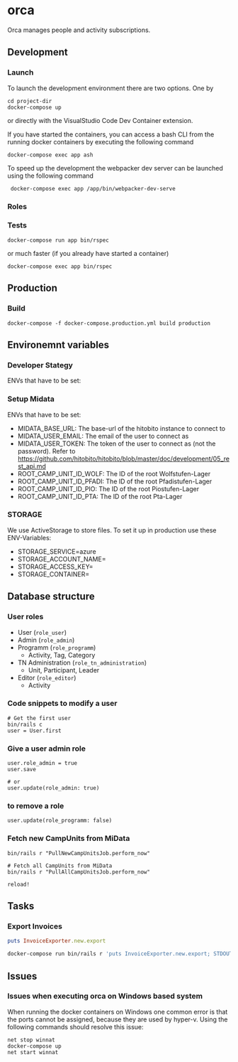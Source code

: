 # orca

Orca manages people and activity subscriptions.

## Development

### Launch

To launch the development environment there are two options. One by

```
cd project-dir
docker-compose up
```

or directly with the VisualStudio Code Dev Container extension.

If you have started the containers, you can access a bash CLI from the running docker containers by executing the following command

```
docker-compose exec app ash
```

To speed up the development the webpacker dev server can be launched using the following command

```
 docker-compose exec app /app/bin/webpacker-dev-serve
```

### Roles

### Tests

```
docker-compose run app bin/rspec
```

or much faster (if you already have started a container)

```
docker-compose exec app bin/rspec
```

## Production

### Build

```
docker-compose -f docker-compose.production.yml build production
```

## Environemnt variables

### Developer Stategy

ENVs that have to be set:

### Setup Midata

ENVs that have to be set:

- MIDATA_BASE_URL: The base-url of the hitobito instance to connect to
- MIDATA_USER_EMAIL: The email of the user to connect as
- MIDATA_USER_TOKEN: The token of the user to connect as (not the password). Refer to https://github.com/hitobito/hitobito/blob/master/doc/development/05_rest_api.md
- ROOT_CAMP_UNIT_ID_WOLF: The ID of the root Wolfstufen-Lager
- ROOT_CAMP_UNIT_ID_PFADI: The ID of the root Pfadistufen-Lager
- ROOT_CAMP_UNIT_ID_PIO: The ID of the root Piostufen-Lager
- ROOT_CAMP_UNIT_ID_PTA: The ID of the root Pta-Lager

### STORAGE

We use ActiveStorage to store files. To set it up in production use these ENV-Variables:

- STORAGE_SERVICE=azure
- STORAGE_ACCOUNT_NAME=
- STORAGE_ACCESS_KEY=
- STORAGE_CONTAINER=

## Database structure

### User roles

- User (`role_user`)
- Admin (`role_admin`)
- Programm (`role_programm`)
  - Activity, Tag, Category
- TN Administration (`role_tn_administration`)
  - Unit, Participant, Leader
- Editor (`role_editor`)
  - Activity

### Code snippets to modify a user

```
# Get the first user
bin/rails c
user = User.first
```

### Give a user admin role

```
user.role_admin = true
user.save

# or
user.update(role_admin: true)
```

### to remove a role

```
user.update(role_programm: false)
```

### Fetch new CampUnits from MiData

```
bin/rails r "PullNewCampUnitsJob.perform_now"

# Fetch all CampUnits from MiData
bin/rails r "PullAllCampUnitsJob.perform_now"

reload!
```

## Tasks

### Export Invoices

```ruby
puts InvoiceExporter.new.export
```

```bash
docker-compose run bin/rails r 'puts InvoiceExporter.new.export; STDOUT.flush' > tmp/export.csv
```

## Issues

### Issues when executing orca on Windows based system

When running the docker containers on Windows one common error is that the ports cannot be assigned, because they are used by hyper-v. Using the following commands should resolve this issue:

```
net stop winnat
docker-compose up
net start winnat
```
